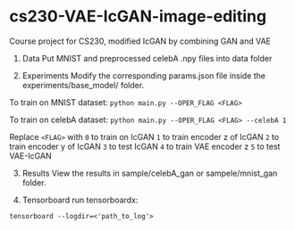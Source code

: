 # cs230-VAE-IcGAN-image-editing
Course project for CS230, modified IcGAN by combining GAN and VAE

1. Data
Put MNIST and preprocessed celebA .npy files into data folder

2. Experiments
Modify the corresponding params.json file inside the experiments/base_model/ folder.

  To train on MNIST dataset:
  `python main.py --OPER_FLAG <FLAG>`

  To train on celebA dataset:
  `python main.py --OPER_FLAG <FLAG> --celebA 1`

  Replace `<FLAG>` with
  `0` to train on IcGAN
  `1` to train encoder z of IcGAN
  `2` to train encoder y of IcGAN
  `3` to test IcGAN
  `4` to train VAE encoder z
  `5` to test VAE-IcGAN


3. Results
View the results in sample/celebA_gan or sampele/mnist_gan folder.

4. Tensorboard
run tensorboardx:

`tensorboard --logdir=<'path_to_log'>`


  



